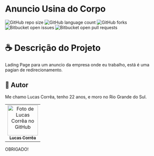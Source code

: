 # Anuncio Usina do Corpo

![GitHub repo size](https://img.shields.io/github/repo-size/correa0105/Page-UsinaDoCorpo?style=for-the-badge)
![GitHub language count](https://img.shields.io/github/languages/count/correa0105/Page-UsinaDoCorpo?style=for-the-badge)
![GitHub forks](https://img.shields.io/github/forks/correa0105/Page-UsinaDoCorpo?style=for-the-badge)
![Bitbucket open issues](https://img.shields.io/bitbucket/issues/correa0105/Page-UsinaDoCorpo?style=for-the-badge)
![Bitbucket open pull requests](https://img.shields.io/bitbucket/pr-raw/correa0105/Page-UsinaDoCorpo?style=for-the-badge)

# ☕ Descrição do Projeto

Lading Page para um anuncio da empresa onde eu trabalho, está é uma pagian de redirecionamento.

## 🤝 Autor

Me chamo Lucas Corrêa, tenho 22 anos, e moro no Rio Grande do Sul.

<table>
  <tr>
    <td align="center">
      <a href="https://www.linkedin.com/in/correalucas0105/">
        <img src="https://media-exp1.licdn.com/dms/image/C4D03AQH5e4dHCNg-lA/profile-displayphoto-shrink_200_200/0/1656952608892?e=1664409600&v=beta&t=I5TvYIy4Bs9zaQYMGjhgjBxbcS2jwh3ubYGcJU3boLk" width="100px;" alt="Foto de Lucas Corrêa no GitHub"/><br>
        <sub>
            <b>Lucas Corrêa</b>
        </sub>
      </a>
    </td>
</table>

OBRIGADO!
